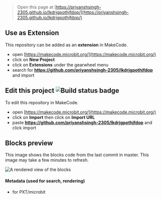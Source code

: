 
> Open this page at [https://priyanshsingh-2305.github.io/lkdrjgpothjfdop/](https://priyanshsingh-2305.github.io/lkdrjgpothjfdop/)

## Use as Extension

This repository can be added as an **extension** in MakeCode.

* open [https://makecode.microbit.org/](https://makecode.microbit.org/)
* click on **New Project**
* click on **Extensions** under the gearwheel menu
* search for **https://github.com/priyanshsingh-2305/lkdrjgpothjfdop** and import

## Edit this project ![Build status badge](https://github.com/priyanshsingh-2305/lkdrjgpothjfdop/workflows/MakeCode/badge.svg)

To edit this repository in MakeCode.

* open [https://makecode.microbit.org/](https://makecode.microbit.org/)
* click on **Import** then click on **Import URL**
* paste **https://github.com/priyanshsingh-2305/lkdrjgpothjfdop** and click import

## Blocks preview

This image shows the blocks code from the last commit in master.
This image may take a few minutes to refresh.

![A rendered view of the blocks](https://github.com/priyanshsingh-2305/lkdrjgpothjfdop/raw/master/.github/makecode/blocks.png)

#### Metadata (used for search, rendering)

* for PXT/microbit
<script src="https://makecode.com/gh-pages-embed.js"></script><script>makeCodeRender("{{ site.makecode.home_url }}", "{{ site.github.owner_name }}/{{ site.github.repository_name }}");</script>
